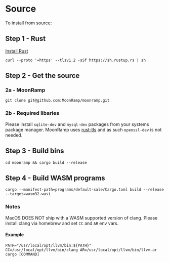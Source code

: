 # Source

To install from source:

## Step 1 - Rust

[Install Rust](https://www.rust-lang.org/tools/install)

```
curl --proto '=https' --tlsv1.2 -sSf https://sh.rustup.rs | sh
```

## Step 2 - Get the source

### 2a - MoonRamp
```
git clone git@github.com:MoonRamp/moonramp.git
```

### 2b - Required libaries

Please install `sqlite-dev` and `mysql-dev` packages from your systems package manager. MoonRamp uses [rust-tls](https://github.com/rustls/rustls) and as such `openssl-dev` is not needed.

## Step 3 - Build bins

```
cd moonramp && cargo build --release
```

## Step 4 - Build WASM programs

```
cargo --manifest-path=programs/default-sale/Cargo.toml build --release --target=wasm32-wasi
```

### Notes

MacOS DOES NOT ship with a WASM supported version of clang. Please install clang via homebrew and set `CC` and `AR` env vars.

#### Example

```
PATH="/usr/local/opt/llvm/bin:${PATH}" CC=/usr/local/opt/llvm/bin/clang AR=/usr/local/opt/llvm/bin/llvm-ar cargo [COMMAND]
```

